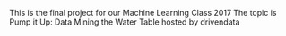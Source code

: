 This is the final project for our Machine Learning Class 2017
The topic is Pump it Up: Data Mining the Water Table hosted by drivendata
